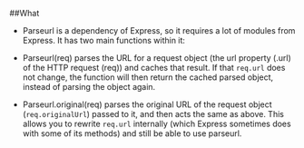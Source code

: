 ##What


* Parseurl is a dependency of Express, so it requires a lot of modules from Express. It has two main functions within it:

 * Parseurl(req) parses the URL for a request object (the url property (.url) of the HTTP request (req)) and caches that result. If that `req.url` does not change, the function will then return the cached parsed object, instead of parsing the object again.

 * Parseurl.original(req) parses the original URL of the request object (`req.originalUrl`) passed to it, and then acts the same as above. This allows you to rewrite `req.url` internally (which Express sometimes does with some of its methods) and still be able to use parseurl.
